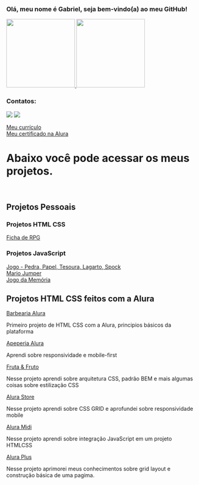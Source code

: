 ### Olá, meu nome é Gabriel, seja bem-vindo(a) ao meu GitHub!
<div>
<a href="https://github.com/gabrielitaqui">
<img height="180em" src="https://github-readme-stats.vercel.app/api/top-langs/?username=gabrielitaqui&layout=compact&langs_count=7&theme=dracula"/>
<img height="180em" src="https://github-readme-stats.vercel.app/api?username=gabrielitaqui&show_icons=true&theme=dracula&include_all_commits=true&count_private=true"/>
</a>
</div>

### Contatos:

<div>
<a href = "mailto:itaquigabriel@gmail.com"><img src="https://img.shields.io/badge/Gmail-D14836?style=for-the-badge&logo=gmail&logoColor=white" target="_blank"></a>
<a href="https://www.linkedin.com/in/gabriel-itaqui-248768165/" target="_blank"><img src="https://img.shields.io/badge/-LinkedIn-%230077B5?style=for-the-badge&logo=linkedin&logoColor=white" target="_blank"></a>   
</div>

<a href="https://gabrielitaqui.github.io/Curriculo-Gabriel-Itaqui/" target="_blank"> Meu currículo </a> <br>
<a href="https://cursos.alura.com.br/user/itaquigabriel/fullCertificate/4ef2d6781224cd05336eb3111cdb494d" target="_blank">Meu certificado na Alura</a> <br>
  
<h1>Abaixo você pode acessar os meus projetos.</h1> <br>
<h2>Projetos Pessoais</h2>
<h3>Projetos HTML CSS</h3>
<a href="https://gabrielitaqui.github.io/fichaderpg/" target="_blank">Ficha de RPG</a><br>
<h3>Projetos JavaScript</h3>
<a href="https://gabrielitaqui.github.io/Jogo-Pedra_Papel_Tesoura_Lagarto_Spock/" target="_blank">Jogo - Pedra, Papel, Tesoura, Lagarto, Spock</a> <br>
<a href="https://gabrielitaqui.github.io/mariojumper/" target="_blank">Mario Jumper</a> <br>
<a href="https://gabrielitaqui.github.io/Projeto-Memory-Game/" target="_blank">Jogo da Memória</a> <br>
<h2>Projetos HTML CSS feitos com a Alura</h2>
<a href="https://gabrielitaqui.github.io/BarbeariaAlura/" target="_blank">Barbearia Alura</a><br>
<p> Primeiro projeto de HTML CSS com a Alura, principios básicos da plataforma </p>
<a href="https://gabrielitaqui.github.io/Apeperia-Alura/" target="_blank">Apeperia Alura</a><br>
<p> Aprendi sobre responsividade e mobile-first </p>
<a href="https://gabrielitaqui.github.io/arquiteturaCSS/" target="_blank">Fruta & Fruto</a><br>
<p> Nesse projeto aprendi sobre arquitetura CSS, padrão BEM e mais algumas coisas sobre estilização CSS</p>
<a href="https://gabrielitaqui.github.io/CSSGRID/" target="_blank">Alura Store</a><br>
<p> Nesse projeto aprendi sobre CSS GRID e aprofundei sobre responsividade mobile</p>
<a href="https://gabrielitaqui.github.io/aluramidi/" target="_blank">Alura Midi</a><br>
<p> Nesse projeto aprendi sobre integração JavaScript em um projeto HTMLCSS</p>
<a href="https://aluraplus-mxj04apjh-gabrielitaqui.vercel.app/" target="_blank">Alura Plus</a><br>
<p> Nesse projeto aprimorei meus conhecimentos sobre grid layout e construção básica de uma pagima.</p>
<!--
**GabrielItaqui/gabrielitaqui** is a ✨ _special_ ✨ repository because its `README.md` (this file) appears on your GitHub profile.

Here are some ideas to get you started:

- 🔭 I’m currently working on ...
- 🌱 I’m currently learning ...
- 👯 I’m looking to collaborate on ...
- 🤔 I’m looking for help with ...
- 💬 Ask me about ...
- 📫 How to reach me: ...
- 😄 Pronouns: ...
- ⚡ Fun fact: ...
-->
